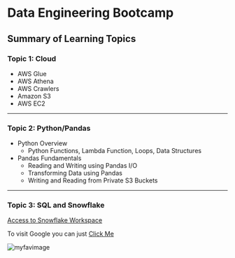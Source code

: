 # Data Engineering Bootcamp

## Summary of Learning Topics
### Topic 1: Cloud

* AWS Glue
* AWS Athena
* AWS Crawlers
* Amazon S3
* AWS EC2

---

### Topic 2: Python/Pandas

* Python Overview 
    * Python Functions, Lambda Function, Loops, Data Structures
* Pandas Fundamentals
    * Reading and Writing using Pandas I/O 
    * Transforming Data using Pandas 
    * Writing and Reading from Private S3 Buckets

---

### Topic 3: SQL and Snowflake

[Access to Snowflake Workspace](https://app.snowflake.com/ffojzfh/wpa36811/w3vsqV1pOFEs#query)

To visit Google you can just [Click Me](http://www.google.com)

![myfavimage](https://m.media-amazon.com/images/M/MV5BODI4NzMyNjE0MF5BMl5BanBnXkFtZTgwMTcwNzI0MzE@._V1_FMjpg_UX1000_.jpg)